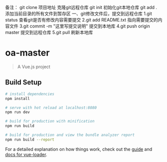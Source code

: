 
备注：
git clone 项目地址   克隆git远程仓库
git init    初始化git本地仓库
git add . 添加当前目录的所有文件到暂存区
一、git修改文件后，提交到远程仓库
1.git status    查看git是否有修改内容需要提交
2.git add README.txt   指向需要提交的内容文件
3.git commit -m "这里写提交说明" 提交到本地库
4.git push origin master 提交到远程仓库
5.git pull 刷新本地库


# oa-master

> A Vue.js project

## Build Setup

``` bash
# install dependencies
npm install

# serve with hot reload at localhost:8080
npm run dev

# build for production with minification
npm run build

# build for production and view the bundle analyzer report
npm run build --report
```

For a detailed explanation on how things work, check out the [guide](http://vuejs-templates.github.io/webpack/) and [docs for vue-loader](http://vuejs.github.io/vue-loader).
